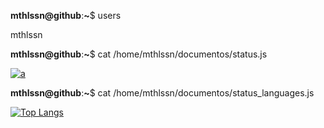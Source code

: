 **mthlssn@github**:**~**$ users

mthlssn

**mthlssn@github**:**~**$ cat /home/mthlssn/documentos/status.js

[![a](https://github-readme-stats.vercel.app/api?username=mthlssn&show_icons=true&hide=stars,issues&title_color=000&text_color=000&icon_color=000&bg_color=666&hide_border=true&border_radius=1&hide_rank=true&count_private=true&include_all_commits=true&line_height=20&custom_title=status.js&disable_animations=true)](https://github.com/mthlssn/)

**mthlssn@github**:**~**$ cat /home/mthlssn/documentos/status_languages.js

[![Top Langs](https://github-readme-stats.vercel.app/api/top-langs/?username=mthlssn&&layout=compact&title_color=000&text_color=000&icon_color=000&bg_color=666&hide_border=true&border_radius=1&&langs_count=3&custom_titlestatus_lan.js&card_width=220)](https://github.com/mthlssn/)
